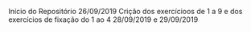 Início do Repositório 26/09/2019
Crição dos exercícioos de 1 a 9 e dos exercícios de fixação do 1 ao 4 28/09/2019 e 29/09/2019